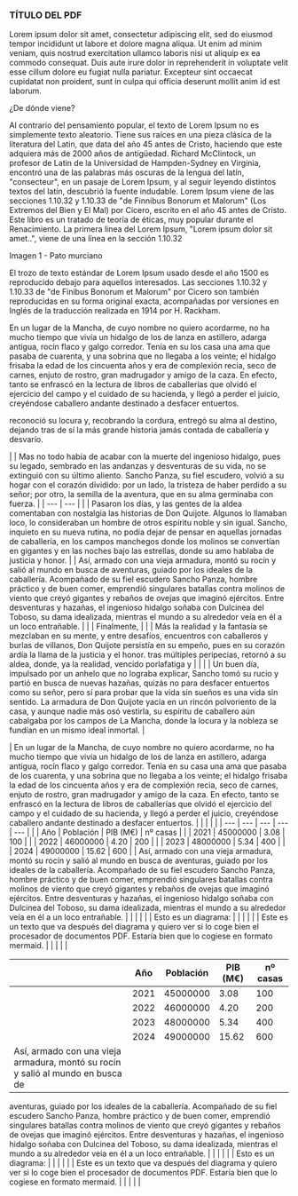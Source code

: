 ### TÍTULO DEL PDF
Lorem ipsum dolor sit amet, consectetur adipiscing elit, sed do eiusmod tempor incididunt ut labore et dolore magna aliqua. Ut enim ad minim veniam, quis nostrud exercitation ullamco laboris nisi ut aliquip ex ea commodo consequat. Duis aute irure dolor in reprehenderit in voluptate velit esse cillum dolore eu fugiat nulla pariatur. Excepteur sint occaecat cupidatat non proident, sunt in culpa qui officia deserunt mollit anim id est laborum.

¿De dónde viene?

Al contrario del pensamiento popular, el texto de Lorem Ipsum no es simplemente texto aleatorio. Tiene sus raíces en una pieza clásica de la literatura del Latin, que data del año 45 antes de Cristo, haciendo que este adquiera más de 2000 años de antigüedad. Richard McClintock, un profesor de Latin de la Universidad de Hampden-Sydney en Virginia, encontró una de las palabras más oscuras de la lengua del latín, "consecteur", en un pasaje de Lorem Ipsum, y al seguir leyendo distintos textos del latín, descubrió la fuente indudable. Lorem Ipsum viene de las secciones 1.10.32 y 1.10.33 de "de Finnibus Bonorum et Malorum" (Los Extremos del Bien y El Mal) por Cicero, escrito en el año 45 antes de Cristo. Este libro es un tratado de teoría de éticas, muy popular durante el Renacimiento. La primera linea del Lorem Ipsum, "Lorem ipsum dolor sit amet..", viene de una línea en la sección 1.10.32

Imagen 1 - Pato murciano

El trozo de texto estándar de Lorem Ipsum usado desde el año 1500 es reproducido debajo para aquellos interesados. Las secciones 1.10.32 y 1.10.33 de "de Finibus Bonorum et Malorum" por Cicero son también reproducidas en su forma original exacta, acompañadas por versiones en Inglés de la traducción realizada en 1914 por H. Rackham.

En un lugar de la Mancha, de cuyo nombre no quiero acordarme, no ha mucho tiempo que vivía un hidalgo de los de lanza en astillero, adarga antigua, rocín flaco y galgo corredor. Tenía en su los casa una ama que pasaba de cuarenta, y una sobrina que no llegaba a los veinte; el hidalgo frisaba la edad de los cincuenta años y era de complexión recia, seco de carnes, enjuto de rostro, gran madrugador y amigo de la caza. En efecto, tanto se enfrascó en la lectura de libros de caballerías que olvidó el ejercicio del campo y el cuidado de su hacienda, y llegó a perder el juicio, creyéndose caballero andante destinado a desfacer entuertos.

reconoció su locura y, recobrando la cordura, entregó su alma al destino, dejando tras de sí la más grande historia jamás contada de caballería y desvarío.

|  | Mas  no  todo  había  de  acabar  con  la 
muerte  del  ingenioso  hidalgo,  pues  su 
legado,  sembrado  en  las  andanzas  y 
desventuras  de  su  vida,  no  se  extinguió 
con  su  último  aliento.  Sancho  Panza,  su 
fiel  escudero,  volvió  a  su  hogar  con  el 
corazón  dividido:  por  un  lado,  la  tristeza 
de  haber  perdido  a  su  señor;  por  otro, la 
semilla  de  la  aventura,  que  en  su  alma 
germinaba con fuerza. |
| --- | --- |
|  | Pasaron los días, y las gentes de la aldea 
comentaban con nostalgia las historias de 
Don  Quijote.  Algunos  lo  llamaban  loco, 
lo  consideraban  un  hombre  de 
otros 
espíritu noble y sin igual. Sancho, inquieto 
en  su  nueva  rutina,  no  podía  dejar  de 
pensar en aquellas jornadas de caballería, 
en  los  campos  manchegos  donde  los 
molinos  se  convertían  en  gigantes  y  en 
las  noches  bajo  las  estrellas,  donde  su 
amo hablaba de justicia y honor. |
| Así,  armado  con  una  vieja  armadura, 
montó su rocín y salió al mundo en busca 
de aventuras, guiado por los ideales de la 
caballería.  Acompañado  de  su 
fiel 
escudero Sancho Panza, hombre práctico 
y  de  buen  comer,  emprendió  singulares 
batallas  contra  molinos  de  viento  que 
creyó  gigantes  y  rebaños  de  ovejas  que 
imaginó  ejércitos.  Entre  desventuras  y 
hazañas, el ingenioso hidalgo soñaba con 
Dulcinea  del Toboso, su dama idealizada, 
mientras el mundo a su alrededor veía en 
él a un loco entrañable. |  |
| Finalmente, |  |
| Más la realidad y la fantasía se mezclaban 
en su mente, y entre desafíos, encuentros 
con  caballeros  y  burlas  de  villanos,  Don 
Quijote  persistía  en  su  empeño,  pues  en 
su corazón ardía la llama de la justicia y el 
honor. 
tras  múltiples 
peripecias,  retornó  a  su  aldea,  donde, ya 
la  realidad, 
vencido  porlafatiga  y |  |
|  | Un  buen  día,  impulsado  por  un  anhelo 
que  no  lograba  explicar,  Sancho  tomó su 
rucio  y  partió  en  busca  de  nuevas 
hazañas,  quizás  no  para  desfacer 
entuertos  como  su  señor,  pero  sí  para 
probar que la vida sin sueños es una vida 
sin  sentido.  La  armadura  de  Don  Quijote 
yacía en un rincón polvoriento de la casa, 
y  aunque  nadie  más  osó  vestirla,  su 
espíritu  de  caballero  aún  cabalgaba  por 
los  campos  de  La  Mancha,  donde  la 
locura  y  la  nobleza  se  fundían  en  un 
mismo ideal inmortal. |

| En un lugar de la Mancha, de cuyo nombre no quiero acordarme, no ha mucho tiempo que 
vivía  un  hidalgo  de  los  de  lanza  en  astillero,  adarga  antigua,  rocín  flaco y galgo corredor. 
Tenía en su casa una ama que pasaba de los cuarenta, y una sobrina que no llegaba a los 
veinte; el hidalgo frisaba la edad de los cincuenta años y era de complexión recia, seco de 
carnes, enjuto de rostro, gran madrugador y amigo de la caza. En efecto, tanto se enfrascó 
en  la  lectura  de  libros  de  caballerías  que  olvidó  el  ejercicio  del campo y el cuidado de su 
hacienda,  y  llegó  a  perder  el  juicio,  creyéndose  caballero  andante  destinado  a  desfacer 
entuertos. |  |  |  |  |
| --- | --- | --- | --- | --- |
|  | Año | Población | PIB (M€) | nº casas |
|  | 2021 | 45000000 | 3.08 | 100 |
|  | 2022 | 46000000 | 4.20 | 200 |
|  | 2023 | 48000000 | 5.34 | 400 |
|  | 2024 | 49000000 | 15.62 | 600 |
| Así,  armado  con  una  vieja  armadura,  montó  su  rocín  y  salió  al  mundo  en  busca  de 
aventuras, guiado por los ideales de la caballería. Acompañado de su fiel escudero Sancho 
Panza, hombre práctico y de buen comer, emprendió singulares batallas contra molinos de 
viento  que  creyó  gigantes  y  rebaños de ovejas que imaginó ejércitos. Entre desventuras y 
hazañas,  el  ingenioso  hidalgo  soñaba  con  Dulcinea  del  Toboso,  su  dama  idealizada, 
mientras el mundo a su alrededor veía en él a un loco entrañable. |  |  |  |  |
| Esto es un diagrama: |  |  |  |  |
| Este es un texto que va después del diagrama y quiero ver si lo coge bien el procesador de 
documentos PDF. Estaría bien que lo cogiese en formato mermaid. |  |  |  |  |

|  | Año | Población | PIB (M€) | nº casas |
| --- | --- | --- | --- | --- |
|  | 2021 | 45000000 | 3.08 | 100 |
|  | 2022 | 46000000 | 4.20 | 200 |
|  | 2023 | 48000000 | 5.34 | 400 |
|  | 2024 | 49000000 | 15.62 | 600 |
| Así,  armado  con  una  vieja  armadura,  montó  su  rocín  y  salió  al  mundo  en  busca  de 
aventuras, guiado por los ideales de la caballería. Acompañado de su fiel escudero Sancho 
Panza, hombre práctico y de buen comer, emprendió singulares batallas contra molinos de 
viento  que  creyó  gigantes  y  rebaños de ovejas que imaginó ejércitos. Entre desventuras y 
hazañas,  el  ingenioso  hidalgo  soñaba  con  Dulcinea  del  Toboso,  su  dama  idealizada, 
mientras el mundo a su alrededor veía en él a un loco entrañable. |  |  |  |  |
| Esto es un diagrama: |  |  |  |  |
| Este es un texto que va después del diagrama y quiero ver si lo coge bien el procesador de 
documentos PDF. Estaría bien que lo cogiese en formato mermaid. |  |  |  |  |
